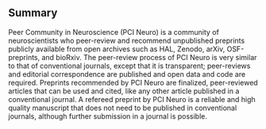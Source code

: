 ## Summary
Peer Community in Neuroscience (PCI Neuro) is a community of neuroscientists  who peer-review and recommend unpublished preprints publicly available from open archives such as HAL, Zenodo, arXiv, OSF-preprints, and bioRxiv. The peer-review process of PCI Neuro is very similar to that of conventional journals, except that it is transparent; peer-reviews and editorial correspondence are published and open data and code are required. Preprints recommended by PCI Neuro are finalized, peer-reviewed articles that can be used and cited, like any other article published in a conventional journal. A refereed preprint by PCI Neuro is a reliable and high quality manuscript that does not need to be published in conventional journals, although further submission in a journal is possible.
